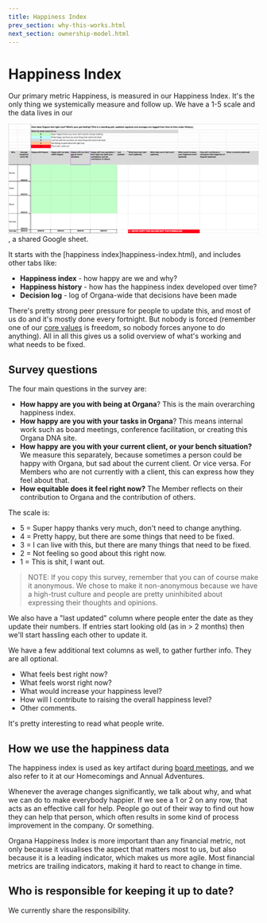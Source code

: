 ```yaml
---
title: Happiness Index
prev_section: why-this-works.html
next_section: ownership-model.html
---
```


Happiness Index
===============

Our primary metric Happiness, is measured in our Happiness Index. It's the only thing we systemically measure and follow up. We have a 1-5 scale and the data lives in our 

![Happiness Index](../assets/happiness-index.png "Happiness Index"), a shared Google sheet.

It starts with the [happiness index]happiness-index.html), and includes other tabs like:

-   **Happiness index** - how happy are we and why?
-   **Happiness history** - how has the happiness index developed over time?
-   **Decision log** - log of Organa-wide that decisions have been made

There's pretty strong peer pressure for people to update this, and most of us do and it's mostly done every fortnight. But nobody is forced (remember one of our [core values](what-is-organa.html) is freedom, so nobody forces anyone to do anything). All in all this gives us a solid overview of what's working and what needs to be fixed.

Survey questions
----------------

The four main questions in the survey are:

-   **How happy are you with being at Organa**? This is the main overarching happiness index.
-   **How happy are you with your tasks in Organa**? This means internal work such as board meetings, conference facilitation, or creating this Organa DNA site. 
-   **How happy are you with your current client, or your bench situation?** We measure this separately, because sometimes a person could be happy with Organa, but sad about the current client. Or vice versa. For Members who are not currently with a client, this can express how they feel about that.
-   **How equitable does it feel right now?** The Member reflects on their contribution to Organa and the contribution of others.

The scale is:

-   5 = Super happy thanks very much, don't need to change anything.
-   4 = Pretty happy, but there are some things that need to be fixed.
-   3 = I can live with this, but there are many things that need to be fixed.
-   2 = Not feeling so good about this right now.
-   1 = This is shit, I want out.

> NOTE: If you copy this survey, remember that you can of course make it anonymous. We chose to make it non-anonymous because we have a high-trust culture and people are pretty uninhibited about expressing their thoughts and opinions.

We also have a "last updated" column where people enter the date as they update their numbers. If entries start looking old (as in &gt; 2 months) then we'll start hassling each other to update it. 

We have a few additional text columns as well, to gather further info. They are all optional.

-   What feels best right now?
-   What feels worst right now?
-   What would increase your happiness level?
-   How will I contribute to raising the overall happiness level?
-   Other comments.

It's pretty interesting to read what people write.

How we use the happiness data
-----------------------------

The happiness index is used as key artifact during [board meetings](board-of-directors.html), and we also refer to it at our Homecomings and Annual Adventures.

Whenever the average changes significantly, we talk about why, and what we can do to make everybody happier. If we see a 1 or 2 on any row, that acts as an effective call for help. People go out of their way to find out how they can help that person, which often results in some kind of process improvement in the company. Or something. 

Organa Happiness Index is more important than any financial metric, not only because it visualises the aspect that matters most to us, but also because it is a leading indicator, which makes us more agile. Most financial metrics are trailing indicators, making it hard to react to change in time.

Who is responsible for keeping it up to date?
---------------------------------------------

We currently share the responsibility.


